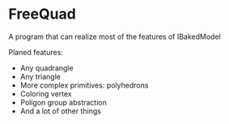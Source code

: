 # FreeQuad
A program that can realize most of the features of IBakedModel

Planed features:
- Any quadrangle
- Any triangle
- More complex primitives: polyhedrons
- Coloring vertex
- Poligon group abstraction
- And a lot of other things

